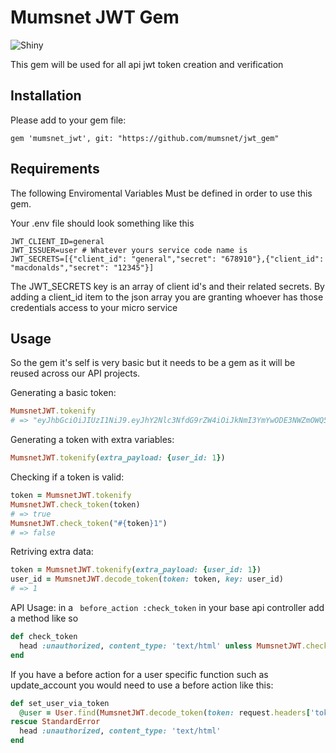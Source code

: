 # Mumsnet JWT Gem
![Shiny](https://media.giphy.com/media/3oEdv6thH4aJHVcs6c/giphy.gif)


This gem will be used for all api jwt token creation and verification

## Installation

Please add to your gem file:
```
gem 'mumsnet_jwt', git: "https://github.com/mumsnet/jwt_gem"
```

## Requirements
The following Enviromental Variables Must be defined in order to use this gem.

Your .env file should look something like this

```
JWT_CLIENT_ID=general
JWT_ISSUER=user # Whatever yours service code name is
JWT_SECRETS=[{"client_id": "general","secret": "678910"},{"client_id": "macdonalds","secret": "12345"}]
```
The JWT_SECRETS key is an array of client id's and their related secrets. By adding a client_id item to the json array you are granting whoever has those credentials access to your micro service


## Usage

So the gem it's self is very basic but it needs to be a gem as it will be reused across our API projects.

Generating a basic token:

```ruby
MumsnetJWT.tokenify
# => "eyJhbGciOiJIUzI1NiJ9.eyJhY2Nlc3NfdG9rZW4iOiJkNmI3YmYwODE3NWZmOWQ5MjhiYmYxOTVmODEyYjc5ZDEzZDdkNmRhIiwiaXNzIjoiTXVtc25ldCBMaW1pdGVkIiwiZXhwIjoxNTMxNDc4MjI3fQ.Jxe_V3GbRnmg4uE1xtaBZkJodldr1OoQgRLRwEz0dpQ"

```
Generating a token with extra variables:

```ruby
MumsnetJWT.tokenify(extra_payload: {user_id: 1})
```
Checking if a token is valid:

```ruby
token = MumsnetJWT.tokenify
MumsnetJWT.check_token(token)
# => true
MumsnetJWT.check_token("#{token}1")
# => false
```

Retriving extra data:
```ruby
token = MumsnetJWT.tokenify(extra_payload: {user_id: 1})
user_id = MumsnetJWT.decode_token(token: token, key: user_id)
# => 1
```

API Usage:
in a ` before_action :check_token` in your base api controller add a method like so
```ruby
def check_token
  head :unauthorized, content_type: 'text/html' unless MumsnetJWT.check_token(request.headers['token'])
end
```

If you have a before action for a user specific function such as update_account you would need to use a before action like this:

```ruby
def set_user_via_token
  @user = User.find(MumsnetJWT.decode_token(token: request.headers['token'], key: 'user_id'))
rescue StandardError
  head :unauthorized, content_type: 'text/html'
end
```
